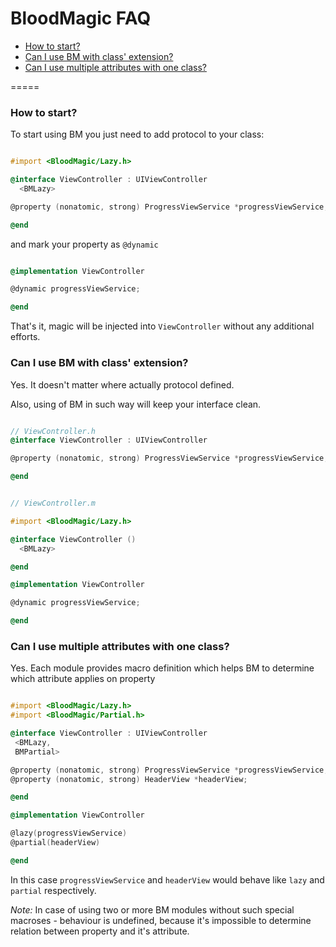 BloodMagic FAQ
=====

 - [How to start?](https://github.com/railsware/BloodMagic/blob/master/FAQ.md#how-to-start)
 - [Can I use BM with class' extension?](https://github.com/railsware/BloodMagic/blob/master/FAQ.md#can-i-use-bm-with-class-extension)
 - [Can I use multiple attributes with one class?](https://github.com/railsware/BloodMagic/blob/master/FAQ.md#can-i-use-multiple-attributes-with-one-class)

=====

### How to start?

To start using BM you just need to add protocol to your class:

```objectivec

#import <BloodMagic/Lazy.h>

@interface ViewController : UIViewController
  <BMLazy>

@property (nonatomic, strong) ProgressViewService *progressViewService;

@end

```

and mark your property as `@dynamic`

```objectivec

@implementation ViewController

@dynamic progressViewService;

@end

```

That's it, magic will be injected into `ViewController` without any additional efforts.


### Can I use BM with class' extension?

Yes. It doesn't matter where actually protocol defined.

Also, using of BM in such way will keep your interface clean.

```objectivec

// ViewController.h
@interface ViewController : UIViewController

@property (nonatomic, strong) ProgressViewService *progressViewService;

@end

```

```objectivec

// ViewController.m

#import <BloodMagic/Lazy.h>

@interface ViewController ()
  <BMLazy>

@end

@implementation ViewController

@dynamic progressViewService;

@end

```

### Can I use multiple attributes with one class?

Yes. Each module provides macro definition which helps BM to determine which attribute applies on property

```objectivec

#import <BloodMagic/Lazy.h>
#import <BloodMagic/Partial.h>

@interface ViewController : UIViewController
 <BMLazy,
 BMPartial>

@property (nonatomic, strong) ProgressViewService *progressViewService;
@property (nonatomic, strong) HeaderView *headerView;

@end

@implementation ViewController

@lazy(progressViewService)
@partial(headerView)

@end

```

In this case `progressViewService` and `headerView` would behave like `lazy` and `partial` respectively.

_Note:_ In case of using two or more BM modules without such special macroses - behaviour is undefined, because it's impossible to determine relation between property and it's attribute.


